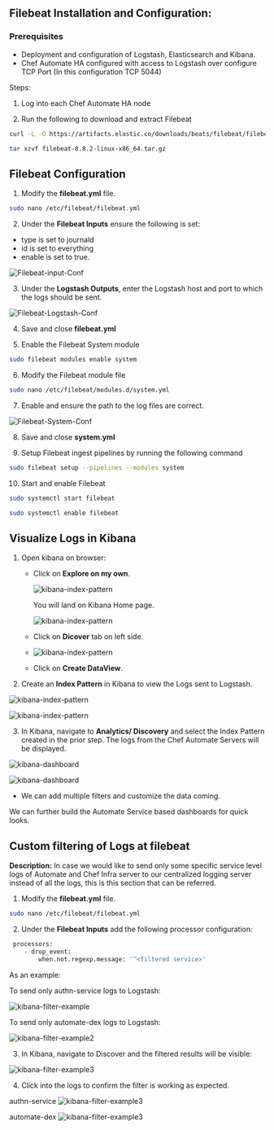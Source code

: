 ## Filebeat Installation and Configuration:

### Prerequisites

* Deployment and configuration of Logstash, Elasticsearch and Kibana.
* Chef Automate HA configured with access to Logstash over configure TCP Port (In this configuration TCP 5044)

Steps:

1. Log into each Chef Automate HA node

2. Run the following to download and extract Filebeat

```sh
curl -L -O https://artifacts.elastic.co/downloads/beats/filebeat/filebeat-8.8.2-linux-x86_64.tar.gz

tar xzvf filebeat-8.8.2-linux-x86_64.tar.gz
```

## Filebeat Configuration

1. Modify the **filebeat.yml** file.

```sh
sudo nano /etc/filebeat/filebeat.yml
```

2. Under the **Filebeat Inputs** ensure the following is set:

* type is set to journald
* id is set to everything
* enable is set to true.

![Filebeat-input-Conf](images/filebeat-inputs.png)

3. Under the **Logstash Outputs**, enter the Logstash host and port to which the logs should be sent.

 ![Filebeat-Logstash-Conf](images/filebeat-logstash.png)

4. Save and close **filebeat.yml**

5. Enable the Filebeat System module

```sh
sudo filebeat modules enable system
```

6. Modify the Filebeat module file

```sh
sudo nano /etc/filebeat/modules.d/system.yml
```

7. Enable and ensure the path to the log files are correct.

![Filebeat-System-Conf](images/filebeat-system.png)

8. Save and close **system.yml**

9. Setup Filebeat ingest pipelines by running the following command

```sh
sudo filebeat setup --pipelines --modules system
```

10. Start and enable Filebeat

```sh
sudo systemctl start filebeat
```

```sh
sudo systemctl enable filebeat
```

## Visualize Logs in Kibana

1. Open kibana on browser:

   * Click on **Explore on my own**.

     ![kibana-index-pattern](images/Kibana-Start.png)

     You will land on Kibana Home page.

     ![kibana-index-pattern](images/Kibana-Home.png)

   * Click on **Dicover** tab on left side.

   * ![kibana-index-pattern](images/Kibana-discover-firstime.png)

   * Click on **Create DataView**.

2. Create an **Index Pattern** in Kibana to view the Logs sent to Logstash.

![kibana-index-pattern](images/DataView%20setup.png)

![kibana-index-pattern](images/index-pattern.png)

3. In Kibana, navigate to **Analytics/ Discovery** and select the Index Pattern created in the prior step. The logs from the Chef Automate Servers will be displayed.

![kibana-dashboard](images/Kibana-discover-page.png)

![kibana-dashboard](images/kibana-dashboard.png)

* We can add multiple filters and customize the data coming.

We can further build the Automate Service based dashboards for quick looks.

## Custom filtering of Logs at filebeat

**Description:** In case we would like to send only some specific service level logs of Automate and Chef Infra server to our centralized logging server instead of all the logs, this is this section that can be referred.

1. Modify the **filebeat.yml** file.

```sh
sudo nano /etc/filebeat/filebeat.yml
```

2. Under the **Filebeat Inputs** add the following processor configuration:

```sh
 processors:
    - drop_event:
        when.not.regexp.message: '^<filtered service>'
```

As an example:

To send only authn-service logs to Logstash:

![kibana-filter-example](images/filebeat-authn.png)

To send only automate-dex logs to Logstash:

![kibana-filter-example2](images/filebeat-dex.png)

3. In Kibana, navigate to Discover and the filtered results will be visible:

![kibana-filter-example3](images/kibana-filter-authn.png)

4. Click into the logs to confirm the filter is working as expected.

authn-service
![kibana-filter-example3](images/kibana-filter-authn-detail.png)

automate-dex
![kibana-filter-example3](images/kibana-filter-dex-detail.png)
